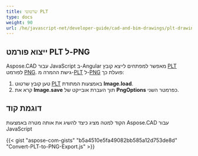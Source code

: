 ```yaml
---
title: שרטוטי PLT
type: docs
weight: 90
url: /he/javascript-net/developer-guide/cad-and-bim-drawings/plt-drawings/
---
```


## **ייצוא פורמט PLT ל-PNG**

Aspose.CAD עבור JavaScript ב-Angular מאפשר למפתחים לייצא קובץ [PLT](https://docs.fileformat.com/cad/plt/) לפורמט [PNG](https://docs.fileformat.com/image/png/).
גישת ההמרה מ-[PLT](https://docs.fileformat.com/cad/plt/) ל-[PNG](https://docs.fileformat.com/image/png/) פועלת כך:

1. טען קובץ שרטוט [PLT](https://docs.fileformat.com/cad/plt/) באמצעות המתודת **Image.load**.
1. קרא את **Image.save** תוך העברת אובייקט של **PngOptions** כפרמטר השני.

## דוגמת קוד

הקוד למטה מציג כיצד להשיג את אותה מטרה באמצעות Aspose.CAD עבור JavaScript

{{< gist "aspose-com-gists" "b5a4510e5fa49082bb585a12d753de8d" "Convert-PLT-to-PNG-Export.js" >}}
